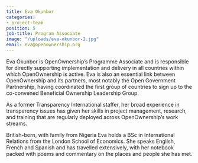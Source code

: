 ```yaml
---
title: Eva Okunbor
categories:
- project-team
position: 5
job-title: Program Associate
image: "/uploads/eva-okunbor-2.jpg"
email: eva@openownership.org
---
```


Eva Okunbor is OpenOwnership’s Programme Associate and is responsible for directly supporting implementation and delivery in all countries within which OpenOwnership is active. Eva is also an essential link between OpenOwnership and its partners, most notably the Open Government Partnership, having coordinated the first group of countries to sign up to the co-convened Beneficial Ownership Leadership Group.

As a former Transparency International staffer, her broad experience in transparency issues has given her skills in project management, research, and training that are regularly deployed across OpenOwnership’s work streams.

British-born, with family from Nigeria Eva holds a BSc in International Relations from the London School of Economics. She speaks English, French and Spanish and has travelled extensively, with her notebook packed with poems and commentary on the places and people she has met.
